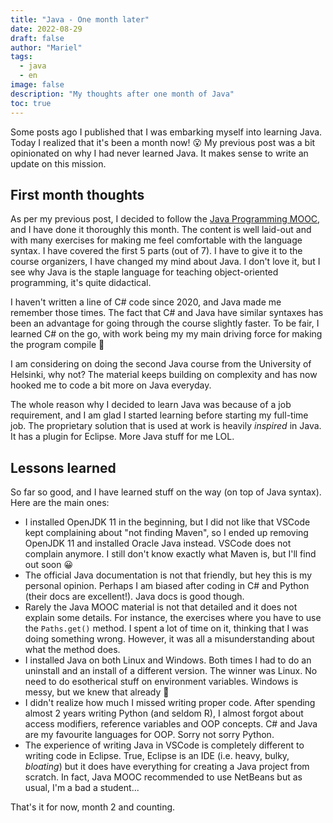 ```yaml
---
title: "Java - One month later"
date: 2022-08-29
draft: false
author: "Mariel"
tags:
  - java
  - en
image: false
description: "My thoughts after one month of Java"
toc: true
---
```


Some posts ago I published that I was embarking myself into learning Java. 
Today I realized that it's been a month now! :open_mouth: My previous post was
a bit opinionated on why I had never learned Java. It makes sense to write an
update on this mission.
<!--more-->

## First month thoughts

As per my previous post, I decided to follow the 
[Java Programming MOOC](https://java-programming.mooc.fi/), and I have done it
thoroughly this month. The content is well laid-out and with many exercises for 
making me feel comfortable with the language syntax. I have covered the first 5 
parts (out of 7). I have to give it to the course organizers, I have changed my
mind about Java. I don't love it, but I see why Java is the staple language for 
teaching object-oriented programming, it's quite didactical. 

I haven't written a line of C# code since 2020, and Java made me remember those
times. The fact that C# and Java have similar syntaxes has been an advantage for 
going through the course slightly faster. To be fair, I learned C# on the go, 
with work being my my main driving force for making the program compile :zany_face: 

I am considering on doing the second Java course from the University of Helsinki,
why not? The material keeps building on complexity and has now hooked me to code 
a bit more on Java everyday. 

The whole reason why I decided to learn Java was because of a job requirement, 
and I am glad I started learning before starting my full-time job. The 
proprietary solution that is used at work is heavily _inspired_ in Java. It has
a plugin for Eclipse. More Java stuff for me LOL.

## Lessons learned

So far so good, and I have learned stuff on the way (on top of Java syntax). 
Here are the main ones:

- I installed OpenJDK 11 in the beginning, but I did not like that VSCode kept 
complaining about "not finding Maven", so I ended up removing OpenJDK 11 and
installed Oracle Java instead. VSCode does not complain anymore. I still don't 
know exactly what Maven is, but I'll find out soon :grinning:
- The official Java documentation is not that friendly, but hey this is my 
personal opinion. Perhaps I am biased after coding in C# and Python (their
docs are excellent!). Java docs is good though.
- Rarely the Java MOOC material is not that detailed and it does not explain
some details. For instance, the exercises where you have to use the `Paths.get()`
method. I spent a lot of time on it, thinking that I was doing something wrong.
However, it was all a misunderstanding about what the method does.
- I installed Java on both Linux and Windows. Both times I had to do an uninstall
and an install of a different version. The winner was Linux. No need to do
esotherical stuff on environment variables. Windows is messy, but we knew that 
already :zany_face:
- I didn't realize how much I missed writing proper code. After spending almost
2 years writing Python (and seldom R), I almost forgot about access modifiers,
reference variables and OOP concepts. C# and Java are my favourite languages
for OOP. Sorry not sorry Python.
- The experience of writing Java in VSCode is completely different to writing 
code in Eclipse. True, Eclipse is an IDE (i.e. heavy, bulky, _bloating_) but it
does have everything for creating a Java project from scratch. In fact, Java
MOOC recommended to use NetBeans but as usual, I'm a bad a student...

That's it for now, month 2 and counting.